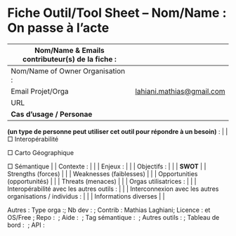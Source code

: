 Fiche Outil/Tool Sheet – Nom/Name : On passe à l’acte
=====================================================

| Nom/Name & Emails contributeur(s) de la fiche :                               |                           |
|-------------------------------------------------------------------------------|---------------------------|
| Nom/Name of Owner Organisation :                                              |                           |
| Email Projet/Orga                                                             | lahiani.mathias@gmail.com |
| URL                                                                           |                           |
| **Cas d’usage / Personae**                                                    
                                                                                
 **(un type de personne peut utiliser cet outil pour répondre à un besoin)** :  |
| □ Interopérabilité                                                            
                                                                                
 □ Carto Géographique                                                           
                                                                                
 □ Sémantique                                                                   |
| Contexte :                                                                    |                           |
| Enjeux :                                                                      |                           |
| Objectifs :                                                                   |                           |
| **SWOT**                                                                      |
| Strengths (forces)                                                            |                           |
| Weaknesses (faiblesses)                                                       |                           |
| Opportunities (opportunités)                                                  |                           |
| Threats (menaces)                                                             |                           |
| Orgas utilisatrices :                                                         |                           |
| Interopérabilité avec les autres outils :                                     |                           |
| Interconnexion avec les autres organisations / individus :                    |                           |
| Informations diverses                                                         |                           |

Autres : Type orga :; Nb dev : ; Contrib : Mathias Laghiani; Licence : et OS/Free ; Repo :  ; Aide :  ; Tag sémantique :  ; Autres outils : ; Tableau de bord :  ; API :
